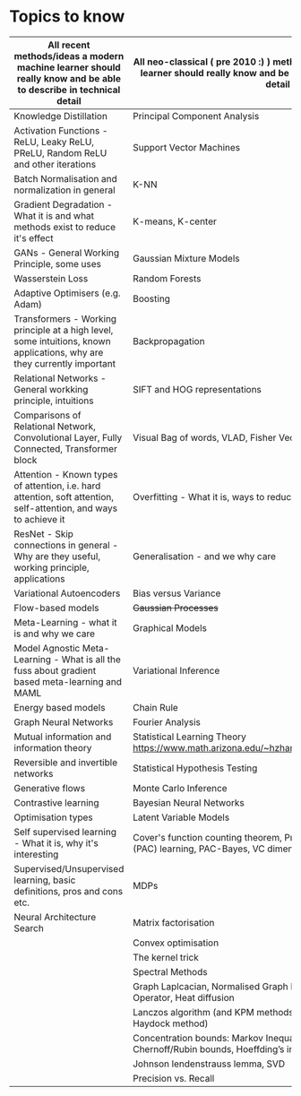 # Topics to know 

| All recent methods/ideas a modern machine learner should really know and be able to describe in technical detail        | All neo-classical ( pre 2010 :) ) methods/ideas a modern machine learner should really know and be able to describe in technical detail |
|-------------------------------------------------------------------------------------------------------------------------|-----------------------------------------------------------------------------------------------------------------------------------------|
| Knowledge Distillation                                                                                                  | Principal Component Analysis                                                                                                            |
| Activation Functions - ReLU, Leaky ReLU, PReLU, Random ReLU and other iterations                                        | Support Vector Machines                                                                                                                 |
| Batch Normalisation and normalization in general                                                                        | K-NN                                                                                                                                    |
| Gradient Degradation - What it is and what methods exist to reduce it's effect                                          | K-means, K-center                                                                                                                       |
| GANs - General Working Principle, some uses                                                                             | Gaussian Mixture Models                                                                                                                 |
| Wasserstein Loss                                                                                                        | Random Forests                                                                                                                          |
| Adaptive Optimisers (e.g. Adam)                                                                                         | Boosting                                                                                                                                |
| Transformers - Working principle at a high level, some intuitions, known applications, why are they currently important | Backpropagation                                                                                                                         |
| Relational Networks - General workking principle, intuitions                                                            | SIFT and HOG representations                                                                                                            |
| Comparisons of Relational Network, Convolutional Layer, Fully Connected, Transformer block                              | Visual Bag of words, VLAD, Fisher Vector features                                                                                       |
| Attention - Known types of attention, i.e. hard attention, soft attention, self-attention, and ways to achieve it       | Overfitting - What it is, ways to reduce it                                                                                             |
| ResNet - Skip connections in general - Why are they useful, working principle, applications                             | Generalisation - and we why care                                                                                                        |
| Variational Autoencoders                                                                                                | Bias versus Variance                                                                                                                    |
| Flow-based models                                                                                                       | ~~Gaussian Processes~~                                                                                                                      |
| Meta-Learning - what it is and why we care                                                                              | Graphical Models                                                                                                                        |
| Model Agnostic Meta-Learning - What is all the fuss about gradient based meta-learning and MAML                         | Variational Inference                                                                                                                   |
| Energy based models                                                                                                     | Chain Rule                                                                                                                              |
| Graph Neural Networks                                                                                                   | Fourier Analysis                                                                                                                        |
| Mutual information and information theory                                                                               | Statistical Learning Theory https://www.math.arizona.edu/~hzhang/math574m/Read/vapnik.pdf                                               |
| Reversible and invertible networks                                                                                      | Statistical Hypothesis Testing                                                                                                          |
| Generative flows                                                                                                        | Monte Carlo Inference                                                                                                                   |
| Contrastive learning                                                                                                    | Bayesian Neural Networks                                                                                                                |
| Optimisation types                                                                                                      | Latent Variable Models                                                                                                                  |
| Self supervised learning - What it is, why it's interesting                                                             | Cover's function counting theorem, Probably approximately correct (PAC) learning, PAC-Bayes, VC dimension, Rademacher Complexity        |
| Supervised/Unsupervised learning, basic definitions, pros and cons etc.                                                 | MDPs                                                                                                                                    |
| Neural Architecture Search                                                                                              | Matrix factorisation                                                                                                                    |
|                                                                                                                         | Convex optimisation                                                                                                                     |
|                                                                                                                         | The kernel trick                                                                                                                        |
|                                                                                                                         | Spectral Methods                                                                                                                        |
|                                                                                                                         | Graph Laplcacian, Normalised Graph Laplacian, Laplace-Beltrami Operator, Heat diffusion                                                 |
|                                                                                                                         | Lanczos algorithm (and KPM methods, Chebyshev approximations, Haydock method)                                                           |
|                                                                                                                         | Concentration bounds: Markov Inequality, Chebyshev's inequality, Chernoff/Rubin bounds, Hoeffding’s inequality                          |
|                                                                                                                         | Johnson lendenstrauss lemma, SVD                                                                                                        |
| |  Precision vs. Recall  |
